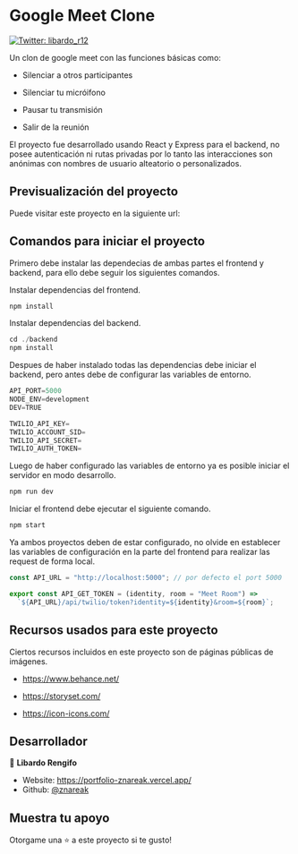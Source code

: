 # Google Meet Clone
[![Twitter: libardo\_r12](https://img.shields.io/twitter/follow/libardo\_r12.svg?style=social)](https://twitter.com/libardo\_r12)

Un clon de google meet con las funciones básicas como:

- Silenciar a otros participantes

- Silenciar tu micróifono

- Pausar tu transmisión

- Salir de la reunión



El proyecto fue desarrollado usando React y Express para el backend, no posee autenticación ni rutas privadas por lo tanto las interacciones son anónimas con nombres de usuario alteatorio o personalizados.



## Previsualización del proyecto

Puede visitar este proyecto en la siguiente url:





## Comandos para iniciar el proyecto

Primero debe instalar las dependecias de ambas partes el frontend y backend, para ello debe seguir los siguientes comandos.



Instalar dependencias del frontend.

```javascript
npm install
```



Instalar dependencias del backend.

```javascript
cd ./backend
npm install
```



Despues de haber instalado todas las dependencias debe iniciar el backend, pero antes debe de configurar las variables de entorno.

```javascript
API_PORT=5000
NODE_ENV=development
DEV=TRUE

TWILIO_API_KEY=
TWILIO_ACCOUNT_SID=
TWILIO_API_SECRET=
TWILIO_AUTH_TOKEN=
```



Luego de haber configurado las variables de entorno ya es posible iniciar el servidor en modo desarrollo.

```javascript
npm run dev
```



Iniciar el frontend debe ejecutar el siguiente comando.

```javascript
npm start
```

Ya ambos proyectos deben de estar configurado, no olvide en establecer las variables de configuración en la parte del frontend para realizar las request de forma local.

```javascript
const API_URL = "http://localhost:5000"; // por defecto el port 5000

export const API_GET_TOKEN = (identity, room = "Meet Room") =>
  `${API_URL}/api/twilio/token?identity=${identity}&room=${room}`;


```



## Recursos usados para este proyecto

Ciertos recursos incluidos en este proyecto son de páginas públicas de imágenes.

- https://www.behance.net/

- https://storyset.com/

- https://icon-icons.com/



## Desarrollador

👤 **Libardo Rengifo**

* Website: https://portfolio-znareak.vercel.app/
* Github: [@znareak](https://github.com/znareak)

## Muestra tu apoyo

Otorgame una ⭐️ a este proyecto si te gusto!